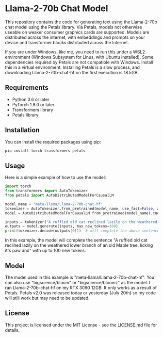 # Llama-2-70b Chat Model

This repository contains the code for generating text using the Llama-2-70b chat model using the Petals library. Via Petals, models not otherwise useable on weaker consumer graphics cards are supported. Models are distributed across the internet, with embeddings and prompts on your device and transformer blocks distributed across the Internet.

If you are under Windows, like me, you need to run this under a WSL2 environment (Windows Subsystem for Linus, with Ubuntu installed). Some dependencies required by Petals are not compatible with Windows. Install this in a virtual environment. Installing Petals is a slow process, and downloading Llama-2-70b-chat-hf on the first execution is 18.5GB.

## Requirements

- Python 3.6 or later
- PyTorch 1.8.0 or later
- Transformers library
- Petals library

## Installation

You can install the required packages using pip:

```bash
pip install torch transformers petals
```

## Usage

Here is a simple example of how to use the model:

```python
import torch
from transformers import AutoTokenizer
from petals import AutoDistributedModelForCausalLM

model_name = "meta-llama/Llama-2-70b-chat-hf"  
tokenizer = AutoTokenizer.from_pretrained(model_name, use_fast=False, add_bos_token=False)
model = AutoDistributedModelForCausalLM.from_pretrained(model_name).cuda()

inputs = tokenizer("A ruffled old cat reclined lazily on the weathered lower branch of an old Maple tree, licking it's paw and", return_tensors="pt")["input_ids"].cuda()
outputs = model.generate(inputs, max_new_tokens=100)
print(tokenizer.decode(outputs[0]))  # will complete the above sentence up to max_new_tokens
```

In this example, the model will complete the sentence "A ruffled old cat reclined lazily on the weathered lower branch of an old Maple tree, licking it's paw and" with up to 100 new tokens.

## Model

The model used in this example is "meta-llama/Llama-2-70b-chat-hf". You can also use "bigscience/bloom" or "bigscience/bloomz" as the model. I ran Llama-2-70b-chat-hf on my RTX 3060 12GB. It only works as a result of Petals.
Petals v2.0 was released today or yesterday (July 20th) so my code will still work but may need to be updated.

## License

This project is licensed under the MIT License - see the [LICENSE.md](LICENSE.md) file for details.